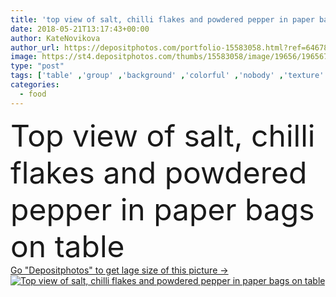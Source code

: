 ```yaml
---
title: 'top view of salt, chilli flakes and powdered pepper in paper bags on table'
date: 2018-05-21T13:17:43+00:00
author: KateNovikova
author_url: https://depositphotos.com/portfolio-15583058.html?ref=64678756
image: https://st4.depositphotos.com/thumbs/15583058/image/19656/196567198/api_thumb_450.jpg?forcejpeg=true
type: "post"
tags: ['table' ,'group' ,'background' ,'colorful' ,'nobody' ,'texture' ,'seeds' ,'food' ,'grungy' ,'rusty' ,'pepper' ,'aromatic' ,'surface' ,'dry' ,'collection' ,'ingredients' ,'powder' ,'spices' ,'salt' ,'tabletop' ,'coriander' ,'saffron' ,'cardamom' ,'caraway' ,'turmeric' ,'powdered' ,'top view' ,'paper bags' ,'Elevated View' ,'indian spices' ,'chilli flakes' ,'dried red pepper' ,'chili pieces' ]
categories: 
  - food
---
```

<div aling="center">
            <font size="60"> Top view of salt, chilli flakes and powdered pepper in paper bags on table</font>   
</div>
<div>
    <a href='https://st4.depositphotos.com/thumbs/15583058/image/19656/196567198/api_thumb_450.jpg?forcejpeg=true?ref=64678756' target=_blank > Go "Depositphotos" to get lage size of this picture ->
        <img href='https://st4.depositphotos.com/thumbs/15583058/image/19656/196567198/api_thumb_450.jpg?forcejpeg=true?ref=64678756' src='https://st4.depositphotos.com/15583058/19656/i/950/depositphotos_196567198-stock-photo-top-view-salt-chilli-flakes.jpg?forcejpeg=true' alt='Top view of salt, chilli flakes and powdered pepper in paper bags on table' >
    </a>
</div>
